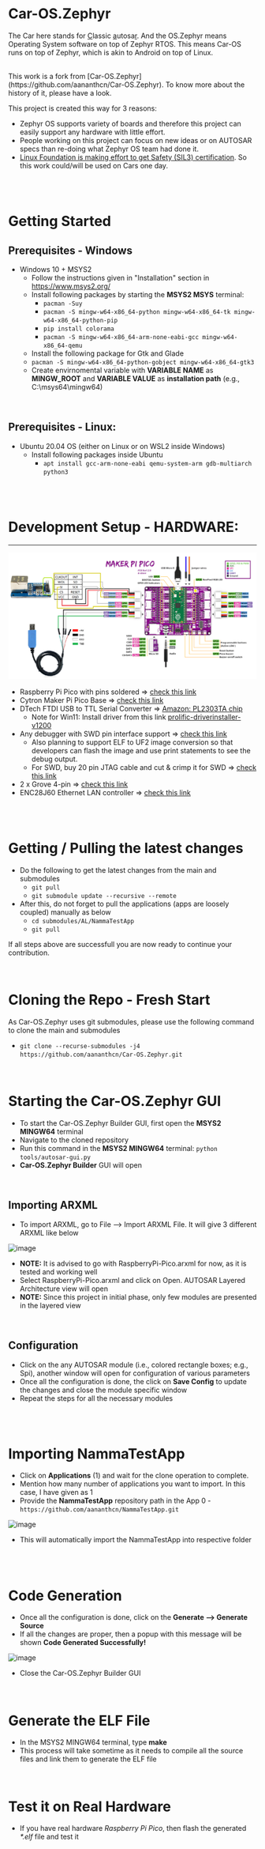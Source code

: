 # Car-OS.Zephyr
The Car here stands for <u>C</u>lassic <u>a</u>utosa<u>r</u>. And the OS.Zephyr means Operating System software on top of Zephyr RTOS. This means Car-OS runs on top of Zephyr, which is akin to Android on top of Linux. 

<br>
This work is a fork from [Car-OS.Zephyr](https://github.com/aananthcn/Car-OS.Zephyr). To know more about the history of it, please have a look.

This project is created this way for 3 reasons:
 * Zephyr OS supports variety of boards and therefore this project can easily support any hardware with little effort.
 * People working on this project can focus on new ideas or on AUTOSAR specs than re-doing what Zephyr OS team had done it.
 * [Linux Foundation is making effort to get Safety (SIL3) certification](https://www.zephyrproject.org/update-safety-standard-compliance/). So this work could/will be used on Cars one day.


<br><br>

# Getting Started

## Prerequisites - Windows
* Windows 10 + MSYS2
  * Follow the instructions given in "Installation" section in https://www.msys2.org/
  * Install following packages by starting the **MSYS2 MSYS** terminal:
    * `pacman -Suy` 
    * `pacman -S mingw-w64-x86_64-python mingw-w64-x86_64-tk mingw-w64-x86_64-python-pip`
    * `pip install colorama`
    * `pacman -S mingw-w64-x86_64-arm-none-eabi-gcc mingw-w64-x86_64-qemu`
   * Install the following package for Gtk and Glade
   *  `pacman -S mingw-w64-x86_64-python-gobject mingw-w64-x86_64-gtk3`
  * Create envirnomental variable with **VARIABLE NAME** as **MINGW_ROOT** and **VARIABLE VALUE** as **installation path** (e.g., C:\msys64\mingw64)

<br>

## Prerequisites - Linux:
* Ubuntu 20.04 OS (either on Linux or on WSL2 inside Windows)
  * Install following packages inside Ubuntu
    * `apt install gcc-arm-none-eabi qemu-system-arm gdb-multiarch python3`

<br><br>

# Development Setup - HARDWARE:
----
![Pi Pico Development Setup](docs/rpi-pico-dev-setup.png?raw=true "Title")

* Raspberry Pi Pico with pins soldered => [check this link](https://robocraze.com/products/raspberry-pi-pico-with-headers-and-micro-usb-cable)
* Cytron Maker Pi Pico Base => [check this link](https://robu.in/product/cytron-maker-pi-pico-base-without-pico/)
* DTech FTDI USB to TTL Serial Converter => [Amazon: PL2303TA chip](https://amzn.eu/d/eYsRoTC)
  * Note for Win11: Install driver from this link [prolific-driverinstaller-v1200](https://www.driverscloud.com/en/services/GetInformationDriver/72590-84992/delock-pl2303-prolific-driverinstaller-v1200zip)
* Any debugger with SWD pin interface support => [check this link](https://in.rsdelivers.com/product/segger/80800-j-link-base/segger-j-link-base-emulator/1311319)
  * Also planning to support ELF to UF2 image conversion so that developers can flash the image and use print statements to see the debug output.
  * For SWD, buy 20 pin JTAG cable and cut & crimp it for SWD => [check this link](https://robu.in/product/2-54mm-pitch-20-pin-jtag-isp-avr-cable/)
* 2 x Grove 4-pin => [check this link](https://www.fabtolab.com/grove-universal-cable?search=grove%204%20pin)
* ENC28J60 Ethernet LAN controller => [check this link](https://robocraze.com/products/enc28j60-ethernet-lan-module)

<br><br>

Getting / Pulling the latest changes
===
* Do the following to get the latest changes from the main and submodules
  * `git pull`
  * `git submodule update --recursive --remote`
* After this, do not forget to pull the applications (apps are loosely coupled) manually as below
  * `cd submodules/AL/NammaTestApp`
  * `git pull`

If all steps above are successfull you are now ready to continue your contribution.

<br>

Cloning the Repo - Fresh Start
===
As Car-OS.Zephyr uses git submodules, please use the following command to clone the main and submodules
* `git clone --recurse-submodules -j4 https://github.com/aananthcn/Car-OS.Zephyr.git`

<br>

Starting the Car-OS.Zephyr GUI
===
* To start the Car-OS.Zephyr Builder GUI, first open the **MSYS2 MINGW64** terminal
* Navigate to the cloned repository
* Run this command in the **MSYS2 MINGW64** terminal: `python tools/autosar-gui.py`
* **Car-OS.Zephyr Builder** GUI will open


<br>

Importing ARXML
---
* To import ARXML, go to File --> Import ARXML File. It will give 3 different ARXML like below

![image](https://user-images.githubusercontent.com/61110156/201695803-adf3e135-035e-4a83-ad0b-58f7b60012d9.png)

* **NOTE:** It is advised to go with RaspberryPi-Pico.arxml for now, as it is tested and working well
* Select RaspberryPi-Pico.arxml and click on Open. AUTOSAR Layered Architecture view will open
* **NOTE:** Since this project in initial phase, only few modules are presented in the layered view


<br>

Configuration
----
* Click on the any AUTOSAR module (i.e., colored rectangle boxes; e.g., Spi), another window will open for configuration of various parameters
* Once all the configuration is done, the click on **Save Config** to update the changes and close the module specific window
* Repeat the steps for all the necessary modules

<br><br>

Importing NammaTestApp
===
* Click on **Applications** (1) and wait for the clone operation to complete.
* Mention how many number of applications you want to import. In this case, I have given as 1
* Provide the **NammaTestApp** repository path in the App 0 - `https://github.com/aananthcn/NammaTestApp.git`

![image](https://user-images.githubusercontent.com/61110156/201701405-ca438c64-213a-4328-83c3-a1bc4ccc4ead.png)

* This will automatically import the NammaTestApp into respective folder

<br><br>

Code Generation
===
* Once all the configuration is done, click on the **Generate --> Generate Source**
* If all the changes are proper, then a popup with this message will be shown **Code Generated Successfully!**

![image](https://user-images.githubusercontent.com/61110156/201702795-53388e7c-2f6d-419f-aefd-8f6f7f6b61b2.png)

* Close the Car-OS.Zephyr Builder GUI

<br>

Generate the ELF File
===
* In the MSYS2 MINGW64 terminal, type **make**
* This process will take sometime as it needs to compile all the source files and link them to generate the ELF file

<br>

Test it on Real Hardware
===
* If you have real hardware *Raspberry Pi Pico*, then flash the generated *\*.elf* file and test it

